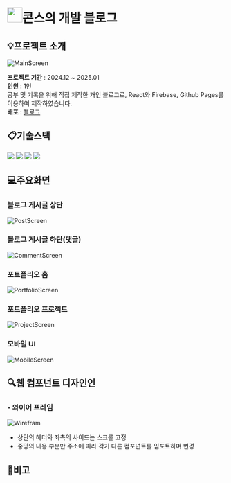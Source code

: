 # <img src="https://hyeongjun513.github.io/blog/favicon.ico" width="35" height="35"/>콘스의 개발 블로그

## :bulb:프로젝트 소개
![MainScreen](https://firebasestorage.googleapis.com/v0/b/parkdevblog.firebasestorage.app/o/portfolio%2FBlogHome.png?alt=media&token=0aa13b77-5541-4dc5-a4d9-04bea56b94d4)

**프로젝트 기간** : 2024.12 ~ 2025.01<br>
**인원** : 1인 <br>
공부 및 기록을 위해 직접 제작한 개인 블로그로,
React와 Firebase, Github Pages를 이용하여 제작하였습니다. <br>
**배포** : [블로그](https://hyeongjun513.github.io/blog)

## :clipboard:기술스택
<img src="https://img.shields.io/badge/javascript-F7DF1E?style=for-the-badge&logo=javascript&logoColor=black">
<img src="https://img.shields.io/badge/react-61DAFB?style=for-the-badge&logo=react&logoColor=black">
<img src="https://img.shields.io/badge/firebase-FFCA28?style=for-the-badge&logo=firebase&logoColor=white">
<img src="https://img.shields.io/badge/githubpages-181717?style=for-the-badge&logo=github&logoColor=white">

## :computer:주요화면
### 블로그 게시글 상단
![PostScreen](https://firebasestorage.googleapis.com/v0/b/parkdevblog.firebasestorage.app/o/portfolio%2FBlogDetail.png?alt=media&token=e94deb71-5a80-471f-b837-b895d4326ed8)

### 블로그 게시글 하단(댓글)
![CommentScreen](https://firebasestorage.googleapis.com/v0/b/parkdevblog.firebasestorage.app/o/portfolio%2FBlogComments.png?alt=media&token=3ee73895-6398-46d0-b732-463be6983877)

### 포트폴리오 홈
![PortfolioScreen](https://firebasestorage.googleapis.com/v0/b/parkdevblog.firebasestorage.app/o/portfolio%2FBlogPortfolio.png?alt=media&token=09fcd49c-0bb1-416a-8027-3a1f75fe1d85)

### 포트폴리오 프로젝트
![ProjectScreen](https://firebasestorage.googleapis.com/v0/b/parkdevblog.firebasestorage.app/o/portfolio%2FBlogProject.png?alt=media&token=6e8242ea-bbac-4773-9604-cf737c8e868b)

### 모바일 UI
![MobileScreen](https://firebasestorage.googleapis.com/v0/b/parkdevblog.firebasestorage.app/o/portfolio%2FBlogMobile.png?alt=media&token=c1b9db99-3a3c-47e3-a8a2-dd3c282aa1d2)

## :mag:웹 컴포넌트 디자인인
### - 와이어 프레임
![Wirefram](https://firebasestorage.googleapis.com/v0/b/parkdevblog.firebasestorage.app/o/portfolio%2FBlogWireframing.png?alt=media&token=c279715d-dc96-47a3-bd08-3effec15fbda)
- 상단의 헤더와 좌측의 사이드는 스크롤 고정
- 중앙의 내용 부분만 주소에 따라 각기 다른 컴포넌트를 임포트하며 변경

## :notebook:비고
